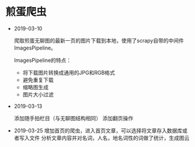 # 煎蛋爬虫

- 2019-03-10
    
    爬取煎蛋无聊图的最新一页的图片下载到本地，使用了scrapy自带的中间件ImagesPipeline。
    
    ImagesPipeline的特点：
    - 将下载图片转换成通用的JPG和RGB格式
    - 避免重复下载
    - 缩略图生成
    - 图片大小过滤
    
- 2019-03-13
    
    添加随手拍栏目（与无聊图结构相同）
    添加翻页操作

- 2019-03-25
    增加首页的爬虫，进入首页文章，可以选择将文章存入数据库或者写入文件
    分析文章内容并对名词，人名，地名词性的词做了统计，生成图云